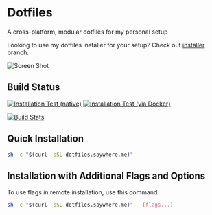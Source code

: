 # Dotfiles

A cross-platform, modular dotfiles for my personal setup

Looking to use my dotfiles installer for your setup? Check out [installer](https://github.com/spywhere/dotfiles/tree/installer) branch.

![Screen Shot](https://user-images.githubusercontent.com/1087399/270018021-aa94a7c6-4e38-4e30-994f-7281ca92f3e2.png)

## Build Status

[![Installation Test (native)](https://github.com/spywhere/dotfiles/actions/workflows/macos-test.yml/badge.svg)](https://github.com/spywhere/dotfiles/actions/workflows/macos-test.yml)
[![Installation Test (via Docker)](https://github.com/spywhere/dotfiles/actions/workflows/os-test.yml/badge.svg)](https://github.com/spywhere/dotfiles/actions/workflows/os-test.yml)

[![Build Stats](https://buildstats.info/github/chart/spywhere/dotfiles?branch=main)](https://github.com/spywhere/dotfiles/actions)

## Quick Installation

```sh
sh -c "$(curl -sSL dotfiles.spywhere.me)"
```

## Installation with Additional Flags and Options

To use flags in remote installation, use this command

```sh
sh -c "$(curl -sSL dotfiles.spywhere.me)" - [flags...]
```
